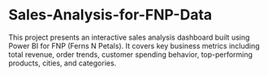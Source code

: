# Sales-Analysis-for-FNP-Data
This project presents an interactive sales analysis dashboard built using Power BI for FNP (Ferns N Petals). It covers key business metrics including total revenue, order trends, customer spending behavior, top-performing products, cities, and categories.

